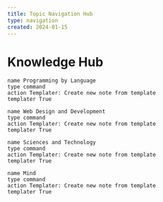 ```yaml
---
title: Topic Navigation Hub
type: navigation
created: 2024-01-15
---
```

# Knowledge Hub
<div class="topic-navigation">

```button
name Programming by Language
type command
action Templater: Create new note from template
templater True
```

```button
name Web Design and Development
type command
action Templater: Create new note from template
templater True
```
```button
name Sciences and Technology
type command
action Templater: Create new note from template
templater True
```

```button
name Mind
type command
action Templater: Create new note from template
templater True
```
</div>
